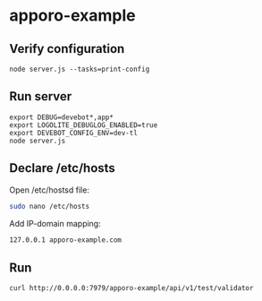 # apporo-example

## Verify configuration

```shell
node server.js --tasks=print-config
```

## Run server

```shell
export DEBUG=devebot*,app*
export LOGOLITE_DEBUGLOG_ENABLED=true
export DEVEBOT_CONFIG_ENV=dev-tl
node server.js
```

## Declare /etc/hosts

Open /etc/hostsd file:

```bash
sudo nano /etc/hosts
```

Add IP-domain mapping:
```bash
127.0.0.1 apporo-example.com
```

## Run

```shell
curl http://0.0.0.0:7979/apporo-example/api/v1/test/validator
```

